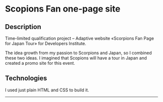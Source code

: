 # Scopions Fan one-page site
## Description

Time-limited qualification project – Adaptive website «Scorpions Fan Page for Japan Tour» for Developers Institute.

The idea growth from my passion to Scorpions and Japan, so I combined these two ideas. 
I imagined that Scopions will have a tour in Japan and created a promo site for this event.

## Technologies
I used just plain HTML and CSS to build it.
___
